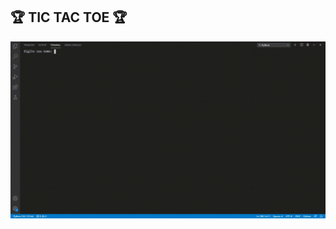 ## :trophy: **TIC TAC TOE** :trophy:

![Alt Text](https://github.com/da-ferreira/tic-tac-toe/blob/main/Code_20210116_120049W.gif)

